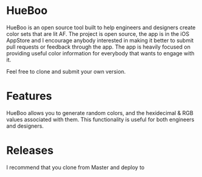 # HueBoo

HueBoo is an open source tool built to help engineers and designers create color sets that are lit AF. The project is open source, the app is in the iOS AppStore and I encourage anybody interested in making it better to submit pull requests or feedback through the app. The app is heavily focused on providing useful color information for everybody that wants to engage with it.

Feel free to clone and submit your own version.

# Features

HueBoo allows you to generate random colors, and the hexidecimal & RGB values associated with them. This functionality is useful for both engineers and designers. 

# Releases

I recommend that you clone from Master and deploy to